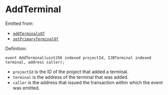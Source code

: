 # AddTerminal

Emitted from:

* [`addTerminalsOf`](../write/addterminalsof.md)
* [`setPrimaryTerminalOf`](../write/setprimaryterminalof.md)

Definition:

```solidity
event AddTerminal(uint256 indexed projectId, IJBTerminal indexed terminal, address caller);
```

* `projectId` is the ID of the project that added a terminal.
* `terminal` is the address of the terminal that was added.
* `caller` is the address that issued the transaction within which the event was emitted.
